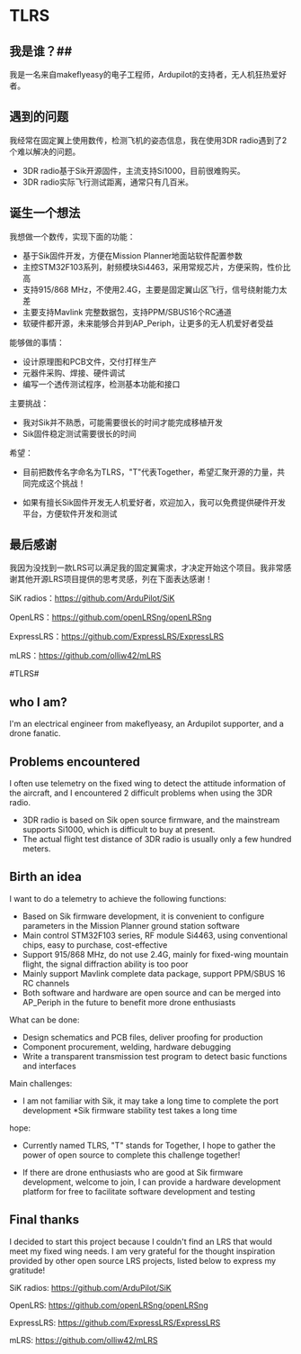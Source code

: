 
# TLRS #
## 我是谁？##
我是一名来自makeflyeasy的电子工程师，Ardupilot的支持者，无人机狂热爱好者。

## 遇到的问题 ##

我经常在固定翼上使用数传，检测飞机的姿态信息，我在使用3DR radio遇到了2个难以解决的问题。

* 3DR radio基于Sik开源固件，主流支持Si1000，目前很难购买。
* 3DR radio实际飞行测试距离，通常只有几百米。

## 诞生一个想法 ##

我想做一个数传，实现下面的功能：

* 基于Sik固件开发，方便在Mission Planner地面站软件配置参数
* 主控STM32F103系列，射频模块Si4463，采用常规芯片，方便采购，性价比高
* 支持915/868 MHz，不使用2.4G，主要是固定翼山区飞行，信号绕射能力太差
* 主要支持Mavlink 完整数据包，支持PPM/SBUS16个RC通道
* 软硬件都开源，未来能够合并到AP_Periph，让更多的无人机爱好者受益

能够做的事情：

* 设计原理图和PCB文件，交付打样生产
* 元器件采购、焊接、硬件调试
* 编写一个透传测试程序，检测基本功能和接口

主要挑战：

* 我对Sik并不熟悉，可能需要很长的时间才能完成移植开发
* Sik固件稳定测试需要很长的时间

希望：

* 目前把数传名字命名为TLRS，"T"代表Together，希望汇聚开源的力量，共同完成这个挑战！

* 如果有擅长Sik固件开发无人机爱好者，欢迎加入，我可以免费提供硬件开发平台，方便软件开发和测试


## 最后感谢

我因为没找到一款LRS可以满足我的固定翼需求，才决定开始这个项目。我非常感谢其他开源LRS项目提供的思考灵感，列在下面表达感谢！

SiK radios：https://github.com/ArduPilot/SiK

OpenLRS：https://github.com/openLRSng/openLRSng

ExpressLRS：https://github.com/ExpressLRS/ExpressLRS

mLRS：https://github.com/olliw42/mLRS

#TLRS#
## who I am? ##
I'm an electrical engineer from makeflyeasy, an Ardupilot supporter, and a drone fanatic.

## Problems encountered ##

I often use telemetry on the fixed wing to detect the attitude information of the aircraft, and I encountered 2 difficult problems when using the 3DR radio.

* 3DR radio is based on Sik open source firmware, and the mainstream supports Si1000, which is difficult to buy at present.
* The actual flight test distance of 3DR radio is usually only a few hundred meters.

## Birth an idea ##

I want to do a telemetry to achieve the following functions:

* Based on Sik firmware development, it is convenient to configure parameters in the Mission Planner ground station software
* Main control STM32F103 series, RF module Si4463, using conventional chips, easy to purchase, cost-effective
* Support 915/868 MHz, do not use 2.4G, mainly for fixed-wing mountain flight, the signal diffraction ability is too poor
* Mainly support Mavlink complete data package, support PPM/SBUS 16 RC channels
* Both software and hardware are open source and can be merged into AP_Periph in the future to benefit more drone enthusiasts

What can be done:

* Design schematics and PCB files, deliver proofing for production
* Component procurement, welding, hardware debugging
* Write a transparent transmission test program to detect basic functions and interfaces

Main challenges:

* I am not familiar with Sik, it may take a long time to complete the port development
*Sik firmware stability test takes a long time

hope:

* Currently named TLRS, "T" stands for Together, I hope to gather the power of open source to complete this challenge together!

* If there are drone enthusiasts who are good at Sik firmware development, welcome to join, I can provide a hardware development platform for free to facilitate software development and testing


## Final thanks

I decided to start this project because I couldn't find an LRS that would meet my fixed wing needs. I am very grateful for the thought inspiration provided by other open source LRS projects, listed below to express my gratitude!

SiK radios: https://github.com/ArduPilot/SiK

OpenLRS: https://github.com/openLRSng/openLRSng

ExpressLRS: https://github.com/ExpressLRS/ExpressLRS

mLRS: https://github.com/olliw42/mLRS